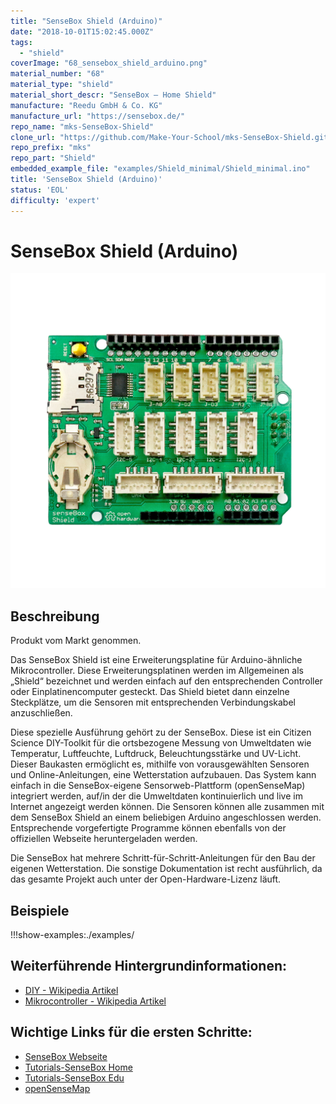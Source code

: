 ```yaml
---
title: "SenseBox Shield (Arduino)"
date: "2018-10-01T15:02:45.000Z"
tags: 
  - "shield"
coverImage: "68_sensebox_shield_arduino.png"
material_number: "68"
material_type: "shield"
material_short_descr: "SenseBox – Home Shield"
manufacture: "Reedu GmbH & Co. KG"
manufacture_url: "https://sensebox.de/"
repo_name: "mks-SenseBox-Shield"
clone_url: "https://github.com/Make-Your-School/mks-SenseBox-Shield.git"
repo_prefix: "mks"
repo_part: "Shield"
embedded_example_file: "examples/Shield_minimal/Shield_minimal.ino"
title: 'SenseBox Shield (Arduino)'
status: 'EOL'
difficulty: 'expert'
---
```



# SenseBox Shield (Arduino)

![SenseBox Shield (Arduino)](./68_sensebox_shield_arduino.png)

## Beschreibung
Produkt vom Markt genommen.


Das SenseBox Shield ist eine Erweiterungsplatine für Arduino-ähnliche Mikrocontroller. Diese Erweiterungsplatinen werden im Allgemeinen als „Shield“ bezeichnet und werden einfach auf den entsprechenden Controller oder Einplatinencomputer gesteckt. Das Shield bietet dann einzelne Steckplätze, um die Sensoren mit entsprechenden Verbindungskabel anzuschließen.

Diese spezielle Ausführung gehört zu der SenseBox. Diese ist ein Citizen Science DIY-Toolkit für die ortsbezogene Messung von Umweltdaten wie Temperatur, Luftfeuchte, Luftdruck, Beleuchtungsstärke und UV-Licht. Dieser Baukasten ermöglicht es, mithilfe von vorausgewählten Sensoren und Online-Anleitungen, eine Wetterstation aufzubauen. Das System kann einfach in die SenseBox-eigene Sensorweb-Plattform (openSenseMap) integriert werden, auf/in der die Umweltdaten kontinuierlich und live im Internet angezeigt werden können. Die Sensoren können alle zusammen mit dem SenseBox Shield an einem beliebigen Arduino angeschlossen werden. Entsprechende vorgefertigte Programme können ebenfalls von der offiziellen Webseite heruntergeladen werden.

Die SenseBox hat mehrere Schritt-für-Schritt-Anleitungen für den Bau der eigenen Wetterstation. Die sonstige Dokumentation ist recht ausführlich, da das gesamte Projekt auch unter der Open-Hardware-Lizenz läuft.



## Beispiele

!!!show-examples:./examples/



<!-- infolist -->

## Weiterführende Hintergrundinformationen:

- [DIY - Wikipedia Artikel](https://de.wikipedia.org/wiki/Do_it_yourself)
- [Mikrocontroller - Wikipedia Artikel](https://de.wikipedia.org/wiki/Mikrocontroller)

## Wichtige Links für die ersten Schritte:

- [SenseBox Webseite](https://sensebox.de/)
- [Tutorials-SenseBox Home](https://home.books.sensebox.de/de/)
- [Tutorials-SenseBox Edu](https://edu.books.sensebox.de/de/)
- [openSenseMap](https://osem.books.sensebox.de/de/)

